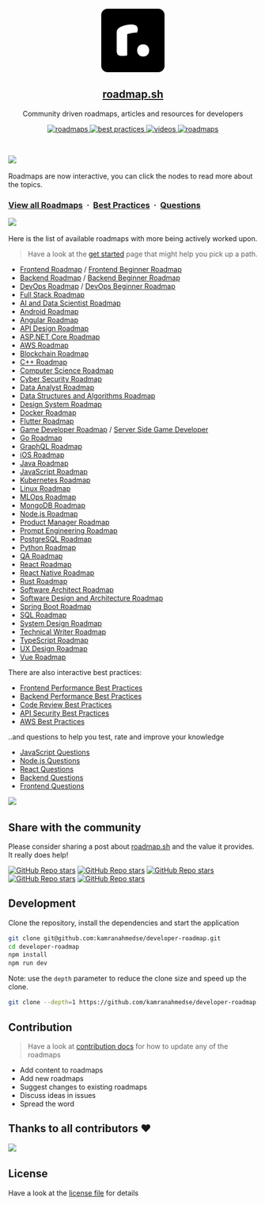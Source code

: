 <p align="center">
  <img src="public/images/brand.png" height="128">
  <h2 align="center"><a href="https://roadmap.sh">roadmap.sh</a></h2>
  <p align="center">Community driven roadmaps, articles and resources for developers<p>
  <p align="center">
    <a href="https://roadmap.sh/roadmaps">
    	<img src="https://img.shields.io/badge/%E2%9C%A8-Roadmaps%20-0a0a0a.svg?style=flat&colorA=0a0a0a" alt="roadmaps" />
    </a>
    <a href="https://roadmap.sh/best-practices">
    	<img src="https://img.shields.io/badge/%E2%9C%A8-Best%20Practices-0a0a0a.svg?style=flat&colorA=0a0a0a" alt="best practices" />
    </a>
    <a href="https://roadmap.sh/questions">
    	<img src="https://img.shields.io/badge/%E2%9C%A8-Questions-0a0a0a.svg?style=flat&colorA=0a0a0a" alt="videos" />
    </a>
    <a href="https://www.youtube.com/channel/UCA0H2KIWgWTwpTFjSxp0now?sub_confirmation=1">
    	<img src="https://img.shields.io/badge/%E2%9C%A8-YouTube%20Channel-0a0a0a.svg?style=flat&colorA=0a0a0a" alt="roadmaps" />
    </a>
  </p>
</p>

<br>

![](https://i.imgur.com/waxVImv.png)

Roadmaps are now interactive, you can click the nodes to read more about the topics.

### [View all Roadmaps](https://roadmap.sh) &nbsp;&middot;&nbsp; [Best Practices](https://roadmap.sh/best-practices) &nbsp;&middot;&nbsp; [Questions](https://roadmap.sh/questions)

![](https://i.imgur.com/waxVImv.png)

Here is the list of available roadmaps with more being actively worked upon.

> Have a look at the [get started](https://roadmap.sh/get-started) page that might help you pick up a path.

- [Frontend Roadmap](https://roadmap.sh/frontend) / [Frontend Beginner Roadmap](https://roadmap.sh/frontend?r=frontend-beginner)
- [Backend Roadmap](https://roadmap.sh/backend) / [Backend Beginner Roadmap](https://roadmap.sh/backend?r=backend-beginner)
- [DevOps Roadmap](https://roadmap.sh/devops) / [DevOps Beginner Roadmap](https://roadmap.sh/devops?r=devops-beginner)
- [Full Stack Roadmap](https://roadmap.sh/full-stack)
- [AI and Data Scientist Roadmap](https://roadmap.sh/ai-data-scientist)
- [Android Roadmap](https://roadmap.sh/android)
- [Angular Roadmap](https://roadmap.sh/angular)
- [API Design Roadmap](https://roadmap.sh/api-design)
- [ASP.NET Core Roadmap](https://roadmap.sh/aspnet-core)
- [AWS Roadmap](https://roadmap.sh/aws)
- [Blockchain Roadmap](https://roadmap.sh/blockchain)
- [C++ Roadmap](https://roadmap.sh/cpp)
- [Computer Science Roadmap](https://roadmap.sh/computer-science)
- [Cyber Security Roadmap](https://roadmap.sh/cyber-security)
- [Data Analyst Roadmap](https://roadmap.sh/data-analyst)
- [Data Structures and Algorithms Roadmap](https://roadmap.sh/datastructures-and-algorithms)
- [Design System Roadmap](https://roadmap.sh/design-system)
- [Docker Roadmap](https://roadmap.sh/docker)
- [Flutter Roadmap](https://roadmap.sh/flutter)
- [Game Developer Roadmap](https://roadmap.sh/game-developer) / [Server Side Game Developer](https://roadmap.sh/server-side-game-developer)
- [Go Roadmap](https://roadmap.sh/golang)
- [GraphQL Roadmap](https://roadmap.sh/graphql)
- [iOS Roadmap](https://roadmap.sh/ios)
- [Java Roadmap](https://roadmap.sh/java)
- [JavaScript Roadmap](https://roadmap.sh/javascript)
- [Kubernetes Roadmap](https://roadmap.sh/kubernetes)
- [Linux Roadmap](https://roadmap.sh/linux)
- [MLOps Roadmap](https://roadmap.sh/mlops)
- [MongoDB Roadmap](https://roadmap.sh/mongodb)
- [Node.js Roadmap](https://roadmap.sh/nodejs)
- [Product Manager Roadmap](https://roadmap.sh/product-manager)
- [Prompt Engineering Roadmap](https://roadmap.sh/prompt-engineering)
- [PostgreSQL Roadmap](https://roadmap.sh/postgresql-dba)
- [Python Roadmap](https://roadmap.sh/python)
- [QA Roadmap](https://roadmap.sh/qa)
- [React Roadmap](https://roadmap.sh/react)
- [React Native Roadmap](https://roadmap.sh/react-native)
- [Rust Roadmap](https://roadmap.sh/rust)
- [Software Architect Roadmap](https://roadmap.sh/software-architect)
- [Software Design and Architecture Roadmap](https://roadmap.sh/software-design-architecture)
- [Spring Boot Roadmap](https://roadmap.sh/spring-boot)
- [SQL Roadmap](https://roadmap.sh/sql)
- [System Design Roadmap](https://roadmap.sh/system-design)
- [Technical Writer Roadmap](https://roadmap.sh/technical-writer)
- [TypeScript Roadmap](https://roadmap.sh/typescript)
- [UX Design Roadmap](https://roadmap.sh/ux-design)
- [Vue Roadmap](https://roadmap.sh/vue)

There are also interactive best practices:

- [Frontend Performance Best Practices](https://roadmap.sh/best-practices/frontend-performance)
- [Backend Performance Best Practices](https://roadmap.sh/best-practices/backend-performance)
- [Code Review Best Practices](https://roadmap.sh/best-practices/code-review)
- [API Security Best Practices](https://roadmap.sh/best-practices/api-security)
- [AWS Best Practices](https://roadmap.sh/best-practices/aws)

..and questions to help you test, rate and improve your knowledge

- [JavaScript Questions](https://roadmap.sh/questions/javascript)
- [Node.js Questions](https://roadmap.sh/questions/nodejs)
- [React Questions](https://roadmap.sh/questions/react)
- [Backend Questions](https://roadmap.sh/questions/backend)
- [Frontend Questions](https://roadmap.sh/questions/frontend)

![](https://i.imgur.com/waxVImv.png)

## Share with the community

Please consider sharing a post about [roadmap.sh](https://roadmap.sh) and the value it provides. It really does help!

[![GitHub Repo stars](https://img.shields.io/badge/share%20on-reddit-red?logo=reddit)](https://reddit.com/submit?url=https://roadmap.sh&title=Interactive%20roadmaps,%20guides%20and%20other%20educational%20content%20for%20Developers)
[![GitHub Repo stars](https://img.shields.io/badge/share%20on-hacker%20news-orange?logo=ycombinator)](https://news.ycombinator.com/submitlink?u=https://roadmap.sh)
[![GitHub Repo stars](https://img.shields.io/badge/share%20on-twitter-03A9F4?logo=twitter)](https://twitter.com/share?url=https://roadmap.sh&text=Interactive%20roadmaps,%20guides%20and%20other%20educational%20content%20for%20Developers)
[![GitHub Repo stars](https://img.shields.io/badge/share%20on-facebook-1976D2?logo=facebook)](https://www.facebook.com/sharer/sharer.php?u=https://roadmap.sh)
[![GitHub Repo stars](https://img.shields.io/badge/share%20on-linkedin-3949AB?logo=linkedin)](https://www.linkedin.com/shareArticle?url=https://roadmap.sh&title=Interactive%20roadmaps,%20guides%20and%20other%20educational%20content%20for%20Developers)

## Development

Clone the repository, install the dependencies and start the application

```bash
git clone git@github.com:kamranahmedse/developer-roadmap.git
cd developer-roadmap
npm install
npm run dev
```

Note: use the `depth` parameter to reduce the clone size and speed up the clone.

```sh
git clone --depth=1 https://github.com/kamranahmedse/developer-roadmap.git
```

## Contribution

> Have a look at [contribution docs](./contributing.md) for how to update any of the roadmaps

- Add content to roadmaps
- Add new roadmaps
- Suggest changes to existing roadmaps
- Discuss ideas in issues
- Spread the word

## Thanks to all contributors ❤

 <a href = "https://github.com/kamranahmedse/developer-roadmap/graphs/contributors">
   <img src = "https://contrib.rocks/image?repo=kamranahmedse/developer-roadmap"/>
 </a>

## License

Have a look at the [license file](./license) for details
